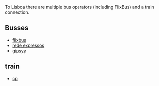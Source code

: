 
To Lisboa there are multiple bus operators (including FlixBus) and a train connection.


## Busses

- [flixbus]()
- [rede expressos]()
- [gipsyy](https://tickets.gipsyy.com/connections/results?departure_station_code=PTOPOPGA&arrival_station_code=PTLISLOR)

## train

- [cp](https://www.cp.pt/passageiros/pt)
